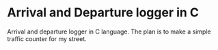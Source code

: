 # Arrival and Departure logger in C
 Arrival and departure logger in C language. The plan is to make a simple traffic counter for my street.
